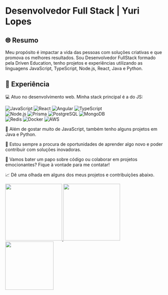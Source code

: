 <link rel="stylesheet" href="https://cdn.jsdelivr.net/gh/devicons/devicon@v2.15.1/devicon.min.css">

# Desenvolvedor Full Stack | Yuri Lopes

## 🌐 Resumo
  Meu propósito é impactar a vida das pessoas com soluções criativas e que promova os melhores resultados. Sou Desenvolvedor FullStack formado pela Driven Education, tenho projetos e experiências utilizando as linguagens JavaScript, TypeScript, Node.js, React, Java e Python.


## 💼 Experiência
💻 Atuo no desenvolvimento web. Minha stack principal é a do JS:

![JavaScript](https://img.shields.io/badge/JavaScript-%23F7DF1E.svg?&style=for-the-badge&logo=javascript&logoColor=white)
![React](https://img.shields.io/badge/React-%2320232a.svg?&style=for-the-badge&logo=react&logoColor=%2361DAFB)
![Angular](https://img.shields.io/badge/Angular-%23DD0031.svg?&style=for-the-badge&logo=angular&logoColor=white)
![TypeScript](https://img.shields.io/badge/TypeScript-%23007ACC.svg?&style=for-the-badge&logo=typescript&logoColor=white)
<br>
![Node.js](https://img.shields.io/badge/Node.js-%2343853D.svg?&style=for-the-badge&logo=node.js&logoColor=white)
![Prisma](https://img.shields.io/badge/Prisma-%232D3748.svg?&style=for-the-badge&logo=prisma&logoColor=white)
![PostgreSQL](https://img.shields.io/badge/PostgreSQL-%23316192.svg?&style=for-the-badge&logo=postgresql&logoColor=white)
![MongoDB](https://img.shields.io/badge/MongoDB-%234ea94b.svg?&style=for-the-badge&logo=mongodb&logoColor=white)
<br>
![Redis](https://img.shields.io/badge/Redis-%23DC382D.svg?&style=for-the-badge&logo=redis&logoColor=white)
![Docker](https://img.shields.io/badge/Docker-%232496ED.svg?&style=for-the-badge&logo=docker&logoColor=white)
![AWS](https://img.shields.io/badge/AWS-%23232F3E.svg?&style=for-the-badge&logo=amazon-aws&logoColor=white)

🚀 Além de gostar muito de JavaScript, também tenho alguns projetos em Java e Python.

🌟 Estou sempre a procura de oportunidades de aprender algo novo e poder contribuir com soluções inovadoras.

💬 Vamos bater um papo sobre código ou colaborar em projetos emocionantes? Fique à vontade para me contatar!

📈 Dê uma olhada em alguns dos meus projetos e contribuições abaixo.

<div>
<a href="https://github.com/yurilopesmdv">
<img loading="lazy" height="180em" src="https://github-readme-stats.vercel.app/api/top-langs/?username=yurilopesmdv&layout=compact&langs_count=7&theme=radical"/>
<img loading="lazy" height="180em" src="https://github-readme-stats.vercel.app/api/?username=yurilopesmdv&show_icons=true&include_all_commits=true&theme=radical"/>
<img loading="lazy" height="153em" src="http://github-readme-streak-stats.herokuapp.com/?user=yurilopesmdv&amp;theme=radical">
</a>
</div>
